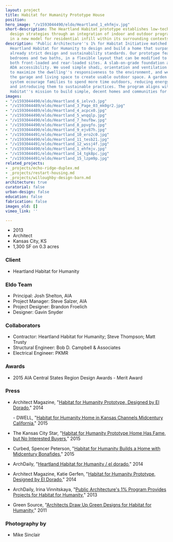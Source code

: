 ```yaml
---
layout: project
title: Habitat for Humanity Prototype House
position: 
hero_image: "/v1593044490/eldo/Heartland_1_ehfmjv.jpg"
short-description: The Heartland Habitat prototype establishes low-tech sustainable
  design strategies through an integration of indoor and outdoor programming, resulting
  in a new model for residential infill within its surrounding contexts.
description: 'Public Architecture''s 1% for Habitat Initiative matched EL DORADO with
  Heartland Habitat for Humanity to design and build a home that surpasses the organization''s
  already strict design and sustainability standards. Our prototype features three
  bedrooms and two baths, in a flexible layout that can be modified to accommodate
  both front-loaded and rear-loaded sites. A slab-on-grade foundation allows for full
  ADA accessibility. We used simple shadi, orientation and ventilation principles
  to maximize the dwelling''s responsiveness to the environment, and we positioned
  the garage and living space to create usable outdoor space. A garden and water collection
  system ecourage families to spend more time outdoors, reducing energy consumption
  and introducing them to sustainable practices. The program aligns with Heartland
  Habitat''s mission to build simple, decent homes and communities for people in need. '
images:
- "/v1593044490/eldo/Heartland_6_ielvv3.jpg"
- "/v1593044489/eldo/Heartland_3_Page_03_mk0gr2.jpg"
- "/v1593044489/eldo/Heartland_4_acpcx0.jpg"
- "/v1593044490/eldo/Heartland_5_wnqqlp.jpg"
- "/v1593044490/eldo/Heartland_7_heufbw.jpg"
- "/v1593044490/eldo/Heartland_8_ppvgfo.jpg"
- "/v1593044490/eldo/Heartland_9_ejv87h.jpg"
- "/v1593044491/eldo/Heartland_10_ero2c0.jpg"
- "/v1593044490/eldo/Heartland_11_tesb21.jpg"
- "/v1593044491/eldo/Heartland_12_wssj4f.jpg"
- "/v1593044490/eldo/Heartland_1_ehfmjv.jpg"
- "/v1593044491/eldo/Heartland_14_tgk8pc.jpg"
- "/v1593044491/eldo/Heartland_15_lzpm9p.jpg"
related_projects:
- _projects/echo-ridge-duplex.md
- _projects/restart-housing.md
- _projects/willoughby-design-barn.md
architecture: true
curatorial: false
urban-design: false
education: false
fabrication: false
images_old: []
vimeo_link: ''

---
```

* 2013
* Architect
* Kansas City, KS
* 1,300 SF on 0.3 acres

### Client

* Heartland Habitat for Humanity

### Eldo Team

* Principal: Josh Shelton, AIA
* Project Manager: Steve Salzer, AIA
* Project Designer: Brandon Froelich
* Designer: Gavin Snyder

### Collaborators

* Contractor: Heartland Habitat for Humanity; Steve Thompson; Matt Trusty
* Structural Engineer: Bob D. Campbell & Associates
* Electrical Engineer: PKMR

### Awards

* 2015 AIA Central States Region Design Awards - Merit Award

### Press

* Architect Magazine, "[Habitat for Humanity Prototype, Designed by El Dorado](http://www.architectmagazine.com/design/buildings/habitat-for-humanity-prototype-designed-by-el-dorado_o )," 2014

  \- DWELL, "[Habitat for Humanity Home in Kansas Channels Midcentury California](http://www.dwell.com/house-tours/article/habitat-humanity-home-kansas-channels-midcentury-california#6)," 2015
* The Kansas City Star, "[Habitat for Humanity Prototype Home Has Fame, but No Interested Buyers](http://www.kansascity.com/living/home-garden/article21412431.html)," 2015
* Curbed, Spencer Peterson, "[Habitat for Humanity Builds a Home with Midcentury Bonafides](https://www.curbed.com/2015/1/13/10002722/habitat-for-humanity-kansas-city-el-dorado-josh-shelton-midcentury)," 2015
* ArchDaily, "[Heartland Habitat for Humanity / el dorado](https://www.archdaily.com/554764/heartland-habitat-for-humanity-el-dorado )," 2014
* Architect Magazine, Katie Gerfen, "[Habitat for Humanity Prototype, Designed by El Dorado](https://www.architectmagazine.com/design/buildings/habitat-for-humanity-prototype-designed-by-el-dorado_o)," 2014
* ArchDaily, Irina Vinnitskaya, "[Public Architecture's 1% Program Provides Projects for Habitat for Humanity](https://www.archdaily.com/319278/public-architectures-1-program-provides-projects-for-habitat-for-humanity)," 2013
* Green Source, "[Architects Draw Up Green Designs for Habitat for Humanity](assets.ctfassets.net/7ceafwpo4r5g/4X6rp3FaBNxd4FLuXSYh5T/06f69768e1d2cf78e905508916a29835/2011-GreenSource-Heartland_Habitat_for_Humanity.pdf)," 2011

### Photography by

* Mike Sinclair